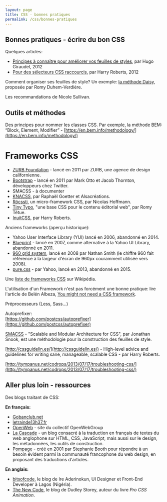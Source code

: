 ```yaml
---
layout: page
title: CSS - bonnes pratiques
permalink: /css/bonnes-pratiques
---
```


Bonnes pratiques - écrire du bon CSS
-------------

Quelques articles:

- [Principes à connaître pour améliorer vos feuilles de styles](http://www.pompage.net/traduction/ameliorer-vos-feuilles-de-styles), par Hugo Giraudel, 2012
- [Pour des sélecteurs CSS raccourcis](http://www.pompage.net/traduction/pour-des-selecteurs-css-raccourcis), par Harry Roberts, 2012

Comment organiser ses feuilles de style? Un exemple: [la méthode Daisy](http://daisy.tetue.net/), proposée par Romy Duhem-Verdière.

Les recommandations de Nicole Sullivan.

Outils et méthodes
-------------

Des principes pour nommer les classes CSS. Par exemple, la méthode BEM: “Block, Element, Modifier” - [https://en.bem.info/methodology/](https://en.bem.info/methodology/)

Frameworks CSS
===

* [ZURB Foundation](http://foundation.zurb.com/) - lancé en 2011 par ZURB, une agence de design californienne.
* [Bootstrap](http://getbootstrap.com/) - lancé en 2011 par Mark Otto et Jacob Thornton, développeurs chez Twitter.
* SMACSS - à documenter
* [KNACSS](http://knacss.com/), par Raphaël Goetter et Alsacréations.
* [Röcssti](https://rocssti.net/), un micro-framework CSS, par Nicolas Hoffmann.
* [Tiny Typo](http://romy.tetue.net/pourquoi-tiny-typo?lang=fr), "une base CSS pour le contenu éditorial web", par Romy Têtue.
* [InuitCSS](https://github.com/inuitcss/inuitcss/), par Harry Roberts.

Anciens frameworks (aperçu historique):

* Yahoo User Interface Library (YUI) lancé en 2006, abandonné en 2014.
* [Blueprint](http://www.blueprintcss.org/) - lancé en 2007, comme alternative à la Yahoo UI Library, abandonné en 2011.
* [960 grid system](http://sonspring.com/journal/960-grid-system), lancé en 2008 par Nathan Smith (le chiffre 960 fait référence à la largeur d'écran de 960px couramment utilisée vers 2008).
* [pure.css](http://purecss.io/) - par Yahoo, lancé en 2013, abandonné en 2015.

Une [liste de frameworks CSS](https://en.wikipedia.org/wiki/CSS_frameworks) sur Wikipédia.

L'utilisation d'un Framework n'est pas forcément une bonne pratique: lire l'article de Belén Albeza, [You might not need a CSS framework](https://hacks.mozilla.org/2016/04/you-might-not-need-a-css-framework/).

Préprocesseurs (Less, Sass...)

Autoprefixer:    
[https://github.com/postcss/autoprefixer](https://github.com/postcss/autoprefixer)

[SMACSS](https://smacss.com/) - "Scalable and Modular Architecture for CSS", par Jonathan Snook, est une méthodologie pour la construction des feuilles de style.

[http://cssguidelin.es/](http://cssguidelin.es/) - High-level advice and guidelines for writing sane, manageable, scalable CSS - par Harry Roberts.

[http://tympanus.net/codrops/2013/07/17/troubleshooting-css/](http://tympanus.net/codrops/2013/07/17/troubleshooting-css/)

Aller plus loin - ressources
------------

Des blogs traitant de CSS:

**En français:** 

- [Gobanclub.net](http://Gobanclub.net)   
- [letrainde13h37.fr](http://letrainde13h37.fr)
- [OpenWeb](http://openweb.eu.org/) - site du collectif OpenWebGroup
- [La Cascade](https://la-cascade.io) - un blog consacré à la traduction en français de textes du web anglophone sur HTML, CSS, JavaScript, mais aussi sur le design, les métadonnées, les outils de construction.
- [Pompage](http://www.pompage.net/) - créé en 2001 par Stephanie Booth pour répondre à un besoin évident parmi la communauté francophone du web design, en proposant des traductions d'articles.

**En anglais:**

- [bitsofcode](https://bitsofco.de/), le blog de Ire Aderinokun, UI Designer et Front-End Developer à Lagos (Nigéria).
- [The New Code](http://thenewcode.com/), le blog de Dudley Storey, auteur du livre *Pro CSS Animation*.
